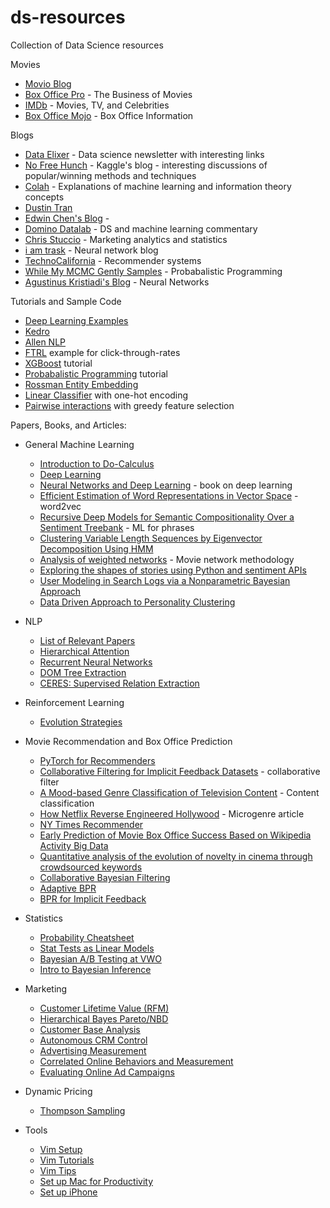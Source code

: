 # ds-resources
Collection of Data Science resources

Movies
- [Movio Blog](http://movio.co/blog/)
- [Box Office Pro](http://pro.boxoffice.com) - The Business of Movies
- [IMDb](http://www.imdb.com) - Movies, TV, and Celebrities
- [Box Office Mojo](http://www.boxofficemojo.com) - Box Office Information

Blogs
- [Data Elixer](http://dataelixir.com/) - Data science newsletter with interesting links
- [No Free Hunch](http://blog.kaggle.com) - Kaggle's blog - interesting discussions of popular/winning methods and techniques
- [Colah](https://colah.github.io/) - Explanations of machine learning and information theory concepts
- [Dustin Tran](http://dustintran.com/)
- [Edwin Chen's Blog](http://blog.echen.me/) - 
- [Domino Datalab](http://blog.dominodatalab.com) - DS and machine learning commentary
- [Chris Stuccio](https://www.chrisstucchio.com/) - Marketing analytics and statistics
- [i am trask](https://iamtrask.github.io) - Neural network blog
- [TechnoCalifornia](http://technocalifornia.blogspot.co.nz) - Recommender systems
- [While My MCMC Gently Samples](http://twiecki.github.io) - Probabalistic Programming
- [Agustinus Kristiadi's Blog](http://wiseodd.github.io/) - Neural Networks


Tutorials and Sample Code
- [Deep Learning Examples](https://github.com/rasbt/deeplearning-models)
- [Kedro](https://github.com/quantumblacklabs/kedro)
- [Allen NLP](https://github.com/allenai/allennlp)
- [FTRL](https://www.kaggle.com/c/avazu-ctr-prediction/forums/t/10927/beat-the-benchmark-with-less-than-1mb-of-memory) example for click-through-rates 
- [XGBoost](https://github.com/tqchen/xgboost/tree/master/demo/kaggle-higgs) tutorial
- [Probabalistic Programming](http://nbviewer.ipython.org/github/CamDavidsonPilon/Probabilistic-Programming-and-Bayesian-Methods-for-Hackers/tree/master/) tutorial
- [Rossman Entity Embedding](https://github.com/entron/entity-embedding-rossmann)
- [Linear Classifier](https://www.kaggle.com/c/amazon-employee-access-challenge/forums/t/4797/starter-code-in-python-with-scikit-learn-auc-885) with one-hot encoding
- [Pairwise interactions](https://www.kaggle.com/c/amazon-employee-access-challenge/forums/t/4838/python-code-to-achieve-0-90-auc-with-logistic-regression) with greedy feature selection

Papers, Books, and Articles:
- General Machine Learning
  - [Introduction to Do-Calculus](https://arxiv.org/pdf/1305.5506.pdf)
  - [Deep Learning](https://www.deeplearningbook.org/)
  - [Neural Networks and Deep Learning](http://neuralnetworksanddeeplearning.com/) - book on deep learning
  - [Efficient Estimation of Word Representations in Vector Space](http://arxiv.org/pdf/1301.3781.pdf) - word2vec
  - [Recursive Deep Models for Semantic Compositionality Over a Sentiment Treebank](http://citeseerx.ist.psu.edu/viewdoc/download?doi=10.1.1.383.1327&rep=rep1&type=pdf) - ML for phrases
  - [Clustering Variable Length Sequences by Eigenvector Decomposition Using HMM](http://www.researchgate.net/publication/221275705_Clustering_Variable_Length_Sequences_by_Eigenvector_Decomposition_Using_HMM)
  - [Analysis of weighted networks](http://arxiv.org/pdf/cond-mat/0407503v1.pdf) - Movie network methodology
  - [Exploring the shapes of stories using Python and sentiment APIs](https://indico.io/blog/plotlines/)
  - [User Modeling in Search Logs via a Nonparametric Bayesian Approach](http://sifaka.cs.uiuc.edu/~wang296/paper/wsdm488.pdf)
  - [Data Driven Approach to Personality Clustering](https://www.nature.com/articles/s41562-018-0419-z.epdf?shared_access_token=M3M9_UP3QtwyNRBr5A7XH9RgN0jAjWel9jnR3ZoTv0PbRwLTEd85scCBSi3OeK7uyh4qgUy9Satji-HKNATX3SHMPmUHf1CahU4lCcmf6SmS7wbzIFYIyNtk0qimNClRYCufr-SN80DJ4MmmhMx7Sb6n6Qk4Y2MN7XEwvxUCrQU%3D)

- NLP
  - [List of Relevant Papers](https://medium.com/huggingface/the-best-and-most-current-of-modern-natural-language-processing-5055f409a1d1)
  - [Hierarchical Attention](https://www.cs.cmu.edu/~hovy/papers/16HLT-hierarchical-attention-networks.pdf)
  - [Recurrent Neural Networks](https://medium.com/datadriveninvestor/recurrent-neural-network-rnn-52dd4f01b7e8)
  - [DOM Tree Extraction](https://arxiv.org/pdf/1210.6113.pdf)
  - [CERES: Supervised Relation Extraction](https://arxiv.org/pdf/1804.04635.pdf)
  
- Reinforcement Learning
  - [Evolution Strategies](https://openai.com/blog/evolution-strategies/)

- Movie Recommendation and Box Office Prediction
  - [PyTorch for Recommenders](https://blog.fastforwardlabs.com/2018/04/10/pytorch-for-recommenders-101.html)
  - [Collaborative Filtering for Implicit Feedback Datasets](http://yifanhu.net/PUB/cf.pdf) - collaborative filter
  - [A Mood-based Genre Classification of Television Content](https://www.insight-centre.org/sites/default/files/publications/14.136_main-crc-v7.pdf) - Content classification
  - [How Netflix Reverse Engineered Hollywood](http://www.theatlantic.com/technology/archive/2014/01/how-netflix-reverse-engineered-hollywood/282679/) - Microgenre article
  - [NY Times Recommender](http://open.blogs.nytimes.com/2015/08/11/building-the-next-new-york-times-recommendation-engine/)
  - [Early Prediction of Movie Box Office Success Based on Wikipedia Activity Big Data](http://journals.plos.org/plosone/article?id=10.1371/journal.pone.0071226)
  - [Quantitative analysis of the evolution of novelty in cinema through crowdsourced keywords](http://arxiv.org/pdf/1304.0786v3.pdf)
  - [Collaborative Bayesian Filtering](http://alexbeutel.com/papers/www2014.cobafi.pdf)
  - [Adaptive BPR](http://www.cse.ust.hk/~weikep/papers/KBS2015-ABPR.pdf)
  - [BPR for Implicit Feedback](http://arxiv.org/pdf/1205.2618.pdf)

- Statistics
  - [Probability Cheatsheet](http://www.wzchen.com/probability-cheatsheet)
  - [Stat Tests as Linear Models](https://lindeloev.github.io/tests-as-linear/)
  - [Bayesian A/B Testing at VWO](https://cdn2.hubspot.net/hubfs/310840/VWO_SmartStats_technical_whitepaper.pdf)
  - [Intro to Bayesian Inference](http://www.nikhef.nl/pub/services/biblio/preprints/09-027.pdf)

- Marketing
  - [Customer Lifetime Value (RFM)](http://brucehardie.com/papers/rfm_clv_2005-02-16.pdf)
  - [Hierarchical Bayes Pareto/NBD](http://ski.clps.brown.edu/papers/wiecki_phd_thesis.pdf)
  - [Customer Base Analysis](http://ski.clps.brown.edu/papers/wiecki_phd_thesis.pdf)
  - [Autonomous CRM Control](https://arxiv.org/pdf/1504.01840.pdf)
  - [Advertising Measurement](https://www.kellogg.northwestern.edu/faculty/gordon_b/files/fb_comparison.pdf)
  - [Correlated Online Behaviors and Measurement](http://www.ambuehler.ethz.ch/CDstore/www2011/proceedings/p157.pdf)
  - [Evaluating Online Ad Campaigns](https://pub-tools-public-publication-data.storage.googleapis.com/pdf/36552.pdf)
  
- Dynamic Pricing
  - [Thompson Sampling](https://arxiv.org/pdf/1802.03050.pdf)

- Tools
  - [Vim Setup](https://realpython.com/vim-and-python-a-match-made-in-heaven/)
  - [Vim Tutorials](http://derekwyatt.org/vim/tutorials/index.html)
  - [Vim Tips](http://www.viemu.com/a-why-vi-vim.html)
  - [Set up Mac for Productivity](https://medium.com/better-humans/how-to-set-up-your-mac-for-focused-work-ab3565750059)
  - [Set up iPhone](https://medium.com/better-humans/how-to-set-up-your-iphone-for-productivity-focus-and-your-own-longevity-bb27a68cc3d8)
